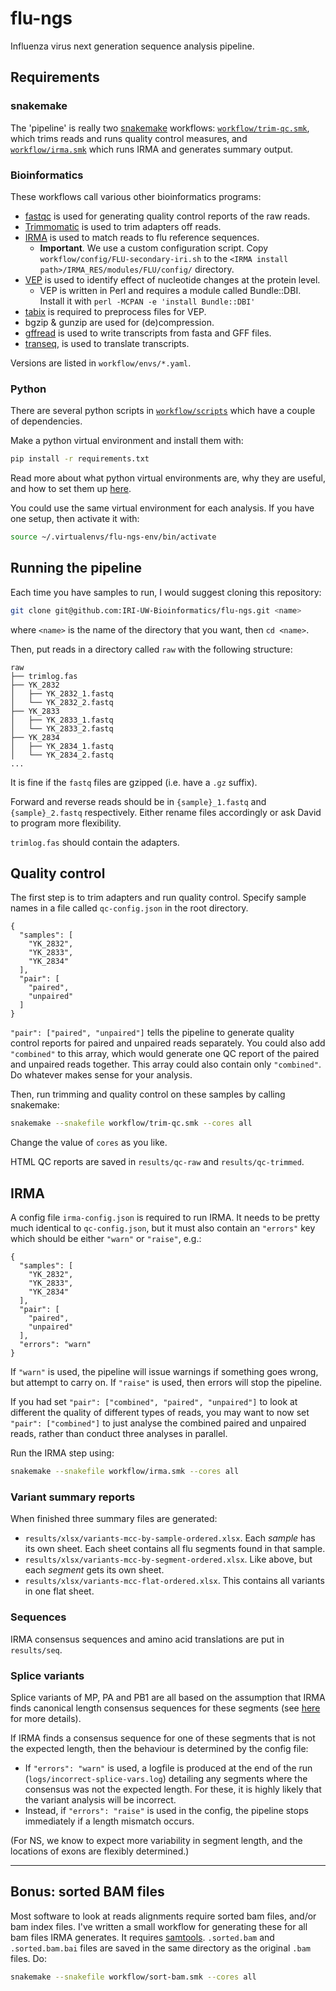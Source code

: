 # flu-ngs

Influenza virus next generation sequence analysis pipeline.


## Requirements

### snakemake

The 'pipeline' is really two
[snakemake](https://snakemake.readthedocs.io/en/stable/) workflows:
[`workflow/trim-qc.smk`](workflow/trim-qc.smk), which trims reads and runs
quality control measures, and [`workflow/irma.smk`](workflow/irma.smk) which
runs IRMA and generates summary output.

### Bioinformatics

These workflows call various other bioinformatics programs:

- [fastqc](https://www.bioinformatics.babraham.ac.uk/projects/fastqc/) is used
  for generating quality control reports of the raw reads.
- [Trimmomatic](http://www.usadellab.org/cms/?page=trimmomatic) is used to trim
  adapters off reads.
- [IRMA](https://wonder.cdc.gov/amd/flu/irma/) is used to match reads to flu
  reference sequences.
  - **Important**. We use a custom configuration script. Copy
  `workflow/config/FLU-secondary-iri.sh` to the `<IRMA install
  path>/IRMA_RES/modules/FLU/config/` directory.
- [VEP](https://grch37.ensembl.org/info/docs/tools/vep/index.html) is used to
  identify effect of nucleotide changes at the protein level.
  - VEP is written in Perl and requires a module called Bundle::DBI. Install it
    with `perl -MCPAN -e 'install Bundle::DBI'`
- [tabix](https://www.ncbi.nlm.nih.gov/pmc/articles/PMC3042176/) is required to
  preprocess files for VEP.
- bgzip & gunzip are used for (de)compression.
- [gffread](http://ccb.jhu.edu/software/stringtie/gff.shtml) is used to write
  transcripts from fasta and GFF files.
- [transeq](https://www.ebi.ac.uk/Tools/emboss/), is used to translate
  transcripts.

Versions are listed in `workflow/envs/*.yaml`.

### Python

There are several python scripts in [`workflow/scripts`](workflow/scripts) which
have a couple of dependencies.

Make a python virtual environment and install them with:

```bash
pip install -r requirements.txt
```

Read more about what python virtual environments are, why they are useful, and
how to set them up
[here](https://realpython.com/python-virtual-environments-a-primer/).

You could use the same virtual environment for each analysis. If you have one
setup, then activate it with:

```bash
source ~/.virtualenvs/flu-ngs-env/bin/activate
```

## Running the pipeline

Each time you have samples to run, I would suggest cloning this repository:

```bash
git clone git@github.com:IRI-UW-Bioinformatics/flu-ngs.git <name>
```

where `<name>` is the name of the directory that you want, then `cd <name>`.

Then, put reads in a directory called `raw` with the following structure:

```
raw
├── trimlog.fas
├── YK_2832
│   ├── YK_2832_1.fastq
│   └── YK_2832_2.fastq
├── YK_2833
│   ├── YK_2833_1.fastq
│   └── YK_2833_2.fastq
├── YK_2834
│   ├── YK_2834_1.fastq
│   └── YK_2834_2.fastq
...
```

It is fine if the `fastq` files are gzipped (i.e. have a `.gz` suffix).

Forward and reverse reads should be in `{sample}_1.fastq` and `{sample}_2.fastq`
respectively. Either rename files accordingly or ask David to program more
flexibility.

`trimlog.fas` should contain the adapters.

## Quality control

The first step is to trim adapters and run quality control. Specify sample names
in a file called `qc-config.json` in the root directory.

```
{
  "samples": [
    "YK_2832",
    "YK_2833",
    "YK_2834"
  ],
  "pair": [
    "paired",
    "unpaired"
  ]
}
```

`"pair": ["paired", "unpaired"]` tells the pipeline to generate quality control
reports for paired and unpaired reads separately. You could also add
`"combined"` to this array, which would generate one QC report of the paired and
unpaired reads together. This array could also contain only `"combined"`. Do
whatever makes sense for your analysis.

Then, run trimming and quality control on these samples by calling snakemake:

```bash
snakemake --snakefile workflow/trim-qc.smk --cores all
```

Change the value of `cores` as you like.

HTML QC reports are saved in `results/qc-raw` and `results/qc-trimmed`.

## IRMA

A config file `irma-config.json` is required to run IRMA. It needs to be pretty
much identical to `qc-config.json`, but it must also contain an `"errors"` key
which should be either `"warn"` or `"raise"`, e.g.:

```
{
  "samples": [
    "YK_2832",
    "YK_2833",
    "YK_2834"
  ],
  "pair": [
    "paired",
    "unpaired"
  ],
  "errors": "warn"
}
```


If `"warn"` is used, the pipeline will issue warnings if something goes wrong,
but attempt to carry on. If `"raise"` is used, then errors will stop the
pipeline.

If you had set `"pair": ["combined", "paired", "unpaired"]` to look at different
the quality of different types of reads, you may want to now set `"pair":
["combined"]` to just analyse the combined paired and unpaired reads, rather
than conduct three analyses in parallel.

Run the IRMA step using:

```bash
snakemake --snakefile workflow/irma.smk --cores all
```

### Variant summary reports

When finished three summary files are generated:

- `results/xlsx/variants-mcc-by-sample-ordered.xlsx`. Each _sample_ has its own
  sheet. Each sheet contains all flu segments found in that sample.
- `results/xlsx/variants-mcc-by-segment-ordered.xlsx`. Like above, but each
  _segment_ gets its own sheet.
- `results/xlsx/variants-mcc-flat-ordered.xlsx`. This contains all variants in
  one flat sheet.

### Sequences

IRMA consensus sequences and amino acid translations are put in
`results/seq`.

### Splice variants

Splice variants of MP, PA and PB1 are all based on the assumption that IRMA
finds canonical length consensus sequences for these segments (see
[here](splice-variants.md) for more details). 

If IRMA finds a consensus sequence for one of these segments that is not the
expected length, then the behaviour is determined by the config file:

- If `"errors": "warn"` is used, a logfile is produced at the end of the run
(`logs/incorrect-splice-vars.log`) detailing any segments where the consensus
was not the expected length. For these, it is highly likely that the variant
analysis will be incorrect.
- Instead, if `"errors": "raise"` is used in the config, the pipeline stops
immediately if a length mismatch occurs.

(For NS, we know to expect more variability in segment length, and the locations
of exons are flexibly determined.)

---

## Bonus: sorted BAM files

Most software to look at reads alignments require sorted bam files, and/or bam
index files. I've written a small workflow for generating these for all bam
files IRMA generates. It requires [samtools](http://www.htslib.org/).
`.sorted.bam` and `.sorted.bam.bai` files are saved in the same directory as the
original `.bam` files. Do:

```bash
snakemake --snakefile workflow/sort-bam.smk --cores all
```

